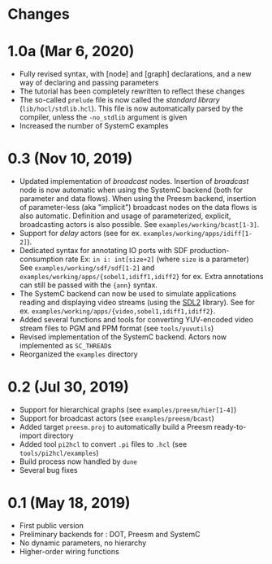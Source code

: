 # Changes

# 1.0a (Mar 6, 2020)

* Fully revised syntax, with [node] and [graph] declarations, and a new way of
  declaring and passing parameters 
* The tutorial has been completely rewritten to reflect these changes
* The so-called `prelude` file is now called the _standard library_ (`lib/hocl/stdlib.hcl`). This
  file is now automatically parsed by the compiler, unless the `-no_stdlib` argument is given
* Increased the number of SystemC examples 

# 0.3 (Nov 10, 2019)
* Updated implementation of _broadcast_ nodes. Insertion of _broadcast_ node is now automatic when
  using the SystemC backend (both for parameter and data flows). When using the Preesm backend,
  insertion of parameter-less (aka "implicit") broadcast nodes on the data flows is also automatic.
  Definition and usage of parameterized, explicit, broadcasting actors is also possible.
  See `examples/working/bcast[1-3]`. 
* Support for _delay_ actors (see for ex. `examples/working/apps/idiff[1-2]`).
* Dedicated syntax for annotating IO ports with SDF production-consumption rate
  Ex: `in i: int[size+2]`  (where `size` is a parameter)
  See `examples/working/sdf/sdf[1-2]` and `examples/working/apps/{sobel1,idiff1,idiff2}` for ex.
  Extra annotations can still be passed with the `{ann}` syntax.
* The SystemC backend can now be used to simulate applications reading and displaying video streams 
  (using the [SDL2](https://www.libsdl.org) library).
  See for ex. `examples/working/apps/{video,sobel1,idiff1,idiff2}`.
* Added several functions and tools for converting YUV-encoded video stream files to PGM and PPM
  format (see `tools/yuvutils`)
* Revised implementation of the SystemC backend. Actors now implemented as `SC_THREAD`s 
* Reorganized the `examples` directory

# 0.2 (Jul 30, 2019)
* Support for hierarchical graphs (see `examples/preesm/hier[1-4]`)
* Support for broadcast actors (see `examples/preesm/bcast`)
* Added target `preesm.proj` to automatically build a Preesm ready-to-import directory
* Added tool `pi2hcl` to convert `.pi` files to `.hcl` (see `tools/pi2hcl/examples`)
* Build process now handled by `dune`
* Several bug fixes

# 0.1 (May 18, 2019)
* First public version
* Preliminary backends for : DOT, Preesm and SystemC
* No dynamic parameters, no hierarchy
* Higher-order wiring functions
